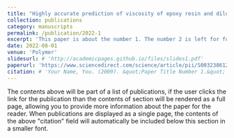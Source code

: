 ```yaml
---
title: "Highly accurate prediction of viscosity of epoxy resin and diluent at various temperatures utilizing machine learning"
collection: publications
category: manuscripts
permalink: /publication/2022-1
excerpt: 'This paper is about the number 1. The number 2 is left for future work.'
date: 2022-08-01
venue: 'Polymer'
slidesurl: # 'http://academicpages.github.io/files/slides1.pdf'
paperurl: 'https://www.sciencedirect.com/science/article/pii/S0032386122007042?via%3Dihub'
citation: # 'Your Name, You. (2009). &quot;Paper Title Number 1.&quot; <i>Journal 1</i>. 1(1).'
---
```


The contents above will be part of a list of publications, if the user clicks the link for the publication than the contents of section will be rendered as a full page, allowing you to provide more information about the paper for the reader. When publications are displayed as a single page, the contents of the above "citation" field will automatically be included below this section in a smaller font.
